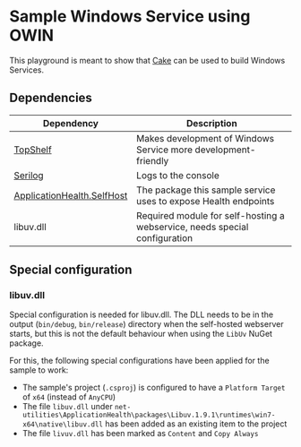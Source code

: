 # Sample Windows Service using OWIN

This playground is meant to show that [Cake](https://cakebuild.net/) can be used to build Windows Services.

## Dependencies

|Dependency|Description|
|----------|-----------|
|[TopShelf](http://topshelf-project.com/)|Makes development of Windows Service more development-friendly|
|[Serilog](https://serilog.net/)|Logs to the console|
|[ApplicationHealth.SelfHost](https://github.com/coolblue-development/net-utilities/tree/master/ApplicationHealth/ApplicationHealth.SelfHost)|The package this sample service uses to expose Health endpoints|
|libuv.dll|Required module for self-hosting a webservice, needs special configuration|

## Special configuration

### libuv.dll

Special configuration is needed for libuv.dll. The DLL needs to be in the output (`bin/debug`, `bin/release`) directory when the self-hosted webserver starts, but this is not the default behaviour when using the `LibUv` NuGet package.

For this, the following special configurations have been applied for the sample to work:
- The sample's project (`.csproj`) is configured to have a `Platform Target` of `x64` (instead of `AnyCPU`)
- The file `libuv.dll` under `net-utilities\ApplicationHealth\packages\Libuv.1.9.1\runtimes\win7-x64\native\libuv.dll` has been added as an existing item to the project
- The file `livuv.dll` has been marked as `Content` and `Copy Always`
